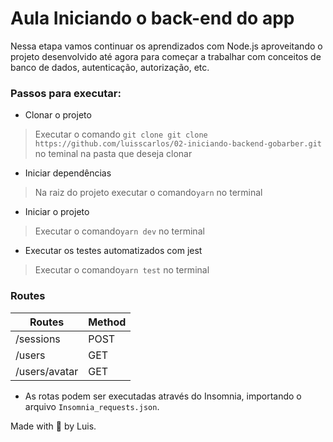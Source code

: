# Aula Iniciando o back-end do app
Nessa etapa vamos continuar os aprendizados com Node.js aproveitando o projeto desenvolvido até agora para começar a trabalhar com conceitos de banco de dados, autenticação, autorização, etc.

### Passos para executar:
-  Clonar o projeto
> Executar o comando `git clone git clone https://github.com/luisscarlos/02-iniciando-backend-gobarber.git` no teminal na pasta que deseja clonar

- Iniciar dependências
 > Na raiz do projeto executar o comando`yarn` no terminal

- Iniciar o projeto
> Executar o comando`yarn dev` no terminal

- Executar os testes automatizados com jest
> Executar o comando`yarn test` no terminal

### Routes

| Routes                 | Method |
| ---------------------- | ------ |
| /sessions          | POST    |
| /users          | GET   |
| /users/avatar          | GET   |

-  As rotas podem ser executadas através do Insomnia, importando o arquivo `Insomnia_requests.json`.

Made with 🚀 by Luis.
